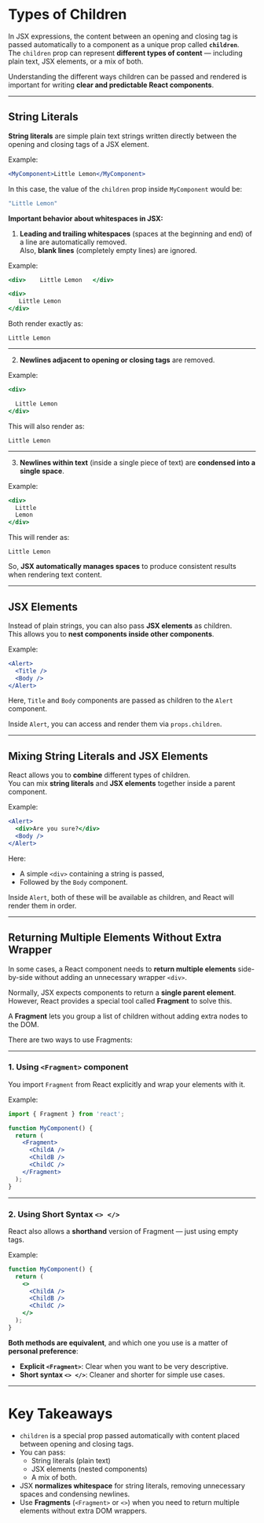 # Types of Children

In JSX expressions, the content between an opening and closing tag is passed automatically to a component as a unique prop called **`children`**.  
The `children` prop can represent **different types of content** — including plain text, JSX elements, or a mix of both.

Understanding the different ways children can be passed and rendered is important for writing **clear and predictable React components**.

---

## String Literals

**String literals** are simple plain text strings written directly between the opening and closing tags of a JSX element.

Example:

```jsx
<MyComponent>Little Lemon</MyComponent>
```

In this case, the value of the `children` prop inside `MyComponent` would be:

```js
"Little Lemon"
```

**Important behavior about whitespaces in JSX:**

1. **Leading and trailing whitespaces** (spaces at the beginning and end) of a line are automatically removed.  
   Also, **blank lines** (completely empty lines) are ignored.

Example:

```jsx
<div>    Little Lemon   </div>

<div>
   Little Lemon
</div>
```

Both render exactly as:

```
Little Lemon
```

---

2. **Newlines adjacent to opening or closing tags** are removed.

Example:

```jsx
<div>

  Little Lemon
</div>
```

This will also render as:

```
Little Lemon
```

---

3. **Newlines within text** (inside a single piece of text) are **condensed into a single space**.

Example:

```jsx
<div>
  Little
  Lemon
</div>
```

This will render as:

```
Little Lemon
```

So, **JSX automatically manages spaces** to produce consistent results when rendering text content.

---

## JSX Elements

Instead of plain strings, you can also pass **JSX elements** as children.  
This allows you to **nest components inside other components**.

Example:

```jsx
<Alert>
  <Title />
  <Body />
</Alert>
```

Here, `Title` and `Body` components are passed as children to the `Alert` component.

Inside `Alert`, you can access and render them via `props.children`.

---

## Mixing String Literals and JSX Elements

React allows you to **combine** different types of children.  
You can mix **string literals** and **JSX elements** together inside a parent component.

Example:

```jsx
<Alert>
  <div>Are you sure?</div>
  <Body />
</Alert>
```

Here:
- A simple `<div>` containing a string is passed,
- Followed by the `Body` component.

Inside `Alert`, both of these will be available as children, and React will render them in order.

---

## Returning Multiple Elements Without Extra Wrapper

In some cases, a React component needs to **return multiple elements** side-by-side without adding an unnecessary wrapper `<div>`.

Normally, JSX expects components to return a **single parent element**.  
However, React provides a special tool called **Fragment** to solve this.

A **Fragment** lets you group a list of children without adding extra nodes to the DOM.

There are two ways to use Fragments:

---

### 1. Using `<Fragment>` component

You import `Fragment` from React explicitly and wrap your elements with it.

Example:

```jsx
import { Fragment } from 'react';

function MyComponent() {
  return (
    <Fragment>
      <ChildA />
      <ChildB />
      <ChildC />
    </Fragment>
  );
}
```

---

### 2. Using Short Syntax `<> </>`

React also allows a **shorthand** version of Fragment — just using empty tags.

Example:

```jsx
function MyComponent() {
  return (
    <>
      <ChildA />
      <ChildB />
      <ChildC />
    </>
  );
}
```

**Both methods are equivalent**, and which one you use is a matter of **personal preference**:
- **Explicit `<Fragment>`**: Clear when you want to be very descriptive.
- **Short syntax `<> </>`**: Cleaner and shorter for simple use cases.

---

# Key Takeaways

- `children` is a special prop passed automatically with content placed between opening and closing tags.
- You can pass:
  - String literals (plain text)
  - JSX elements (nested components)
  - A mix of both.
- JSX **normalizes whitespace** for string literals, removing unnecessary spaces and condensing newlines.
- Use **Fragments** (`<Fragment>` or `<>`) when you need to return multiple elements without extra DOM wrappers.

